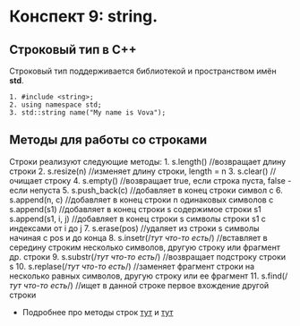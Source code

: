 # Конспект 9: string.
## Строковый тип в C++
Строковый тип поддерживается библиотекой **<string>** и пространством имён **std**.

    1. #include <string>;
    2. using namespace std;
    3. std::string name("My name is Vova");

## Методы для работы со строками
Строки реализуют следующие методы:
    1. s.length()   //возвращает длину строки
    2. s.resize(n)   //изменяет длину строки, length = n
    3. s.clear()    //очищает строку
    4. s.empty()    //возвращает true, если строка пуста, false - если непуста
    5. s.push_back(c)   //добавляет в конец строки символ с
    6. s.append(n, c)   //добавляет в конец строки n одинаковых символов с
       s.append(s1)     //добавляет в конец строки s содержимое строки s1
       s.append(s1, i, j)   //добавляет в конец строки s символы строки s1 с индексами от i до j
    7. s.erase(pos)     //удаляет из строки s символы начиная с pos и до конца
    8. s.insetr(/*тут что-то есть*/)    //вставляет в середину строким несколько символов, другую строку или фрагмент др. строки
    9. s.substr(/*тут что-то есть*/)    //возвращает подстроку строки s 
    10. s.replase(/*тут что-то есть*/)  //заменяет фрагмент строки на несколько равных символов, другую строку или ее фрагмент
    11. s.find(/*тут что-то есть*/)     //ищет в данной строке первое вхождение другой строки

- Подробнее про методы строк [тут](https://server.179.ru/tasks/cpp/total/161.html) и [тут](https://ravesli.com/urok-57-vvedenie-v-std-string/)
